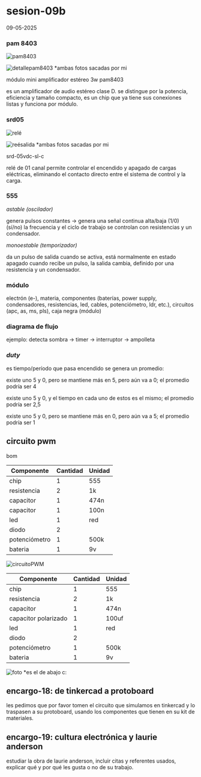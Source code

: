 # sesion-09b

09-05-2025

### pam 8403

![pam8403](https://github.com/Anaisbmg/dis8644-2025-1/blob/main/11-Anaisbmg/sesion-09b/archivos/pam8403.jpeg)

![detallepam8403](https://github.com/Anaisbmg/dis8644-2025-1/blob/main/11-Anaisbmg/sesion-09b/archivos/detallepam8403.jpeg)
*ambas fotos sacadas por mi

módulo mini amplificador estéreo 3w pam8403

es un amplificador de audio estéreo clase D. se distingue por la potencia, eficiencia y tamaño compacto, es un chip que ya tiene sus conexiones listas y funciona por módulo.


### srd05

![relé](https://github.com/Anaisbmg/dis8644-2025-1/blob/main/11-Anaisbmg/sesion-09b/archivos/rel%C3%A9.jpeg)

![reésalida](https://github.com/Anaisbmg/dis8644-2025-1/blob/main/11-Anaisbmg/sesion-09b/archivos/rel%C3%A9salida.jpeg)
*ambas fotos sacadas por mi

srd-05vdc-sl-c

relé de 01 canal permite controlar el encendido y apagado de cargas eléctricas, eliminando el contacto directo entre el sistema de control y la carga.

### 555

*astable (oscilador)*

genera pulsos constantes → genera una señal continua alta/baja (1/0) (sí/no)
la frecuencia y el ciclo de trabajo se controlan con resistencias y un condensador.

*monoestable (temporizador)*

da un pulso de salida cuando se activa, está normalmente en estado apagado
cuando recibe un pulso, la salida cambia, definido por una resistencia y un condensador.

### módulo
electrón (e-), materia, componentes (baterías, power supply, condensadores, resistencias, led, cables, potenciómetro, ldr, etc.), circuitos (apc, as, ms, pls), caja negra (módulo)

### diagrama de flujo
ejemplo: detecta sombra → timer → interruptor → ampolleta

### *duty* 
es tiempo/período que pasa encendido se genera un promedio: 

existe uno 5 y 0, pero se mantiene más en 5, pero aún va a 0; el promedio podría ser 4

existe uno 5 y 0, y el tiempo en cada uno de estos es el mismo; el promedio podría ser 2,5

existe uno 5 y 0, pero se mantiene más en 0, pero aún va a 5; el promedio podría ser 1

## circuito pwm 

bom

|Componente| Cantidad |Unidad|
|---|---|---|
|chip |1|555|
|resistencia|2|1k|
|capacitor|1|474n|
|capacitor|1|100n|
|led|1|red|
|diodo|2||
|potenciómetro|1|500k|
|bateria|1|9v|

![circuitoPWM](https://github.com/Anaisbmg/dis8644-2025-1/blob/main/11-Anaisbmg/sesion-09b/archivos/circuitoPWM.png)

|Componente| Cantidad |Unidad|
|---|---|---|
|chip |1|555|
|resistencia|2|1k|
|capacitor|1|474n|
|capacitor polarizado|1|100uf|
|led|1|red|
|diodo|2||
|potenciómetro|1|500k|
|bateria|1|9v|

![foto](https://github.com/Anaisbmg/dis8644-2025-1/blob/main/11-Anaisbmg/sesion-09b/archivos/foto.png)
*es el de abajo c:

## encargo-18: de tinkercad a protoboard

les pedimos que por favor tomen el circuito que simulamos en tinkercad y lo traspasen a su protoboard, usando los componentes que tienen en su kit de materiales.

## encargo-19: cultura electrónica y laurie anderson

estudiar la obra de laurie anderson, incluir citas y referentes usados, explicar qué y por qué les gusta o no de su trabajo.
